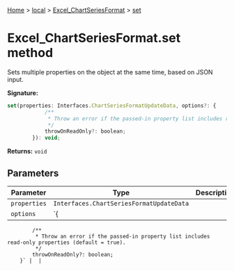 [Home](./index) &gt; [local](local.md) &gt; [Excel\_ChartSeriesFormat](local.excel_chartseriesformat.md) &gt; [set](local.excel_chartseriesformat.set.md)

# Excel\_ChartSeriesFormat.set method

Sets multiple properties on the object at the same time, based on JSON input.

**Signature:**
```javascript
set(properties: Interfaces.ChartSeriesFormatUpdateData, options?: {
            /**
             * Throw an error if the passed-in property list includes read-only properties (default = true).
             */
            throwOnReadOnly?: boolean;
        }): void;
```
**Returns:** `void`

## Parameters

|  Parameter | Type | Description |
|  --- | --- | --- |
|  `properties` | `Interfaces.ChartSeriesFormatUpdateData` |  |
|  `options` | `{
            /**
             * Throw an error if the passed-in property list includes read-only properties (default = true).
             */
            throwOnReadOnly?: boolean;
        }` |  |

